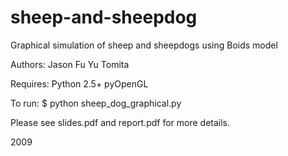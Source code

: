 sheep-and-sheepdog
==================

Graphical simulation of sheep and sheepdogs using Boids model

Authors:
  Jason Fu
  Yu Tomita

Requires:
  Python 2.5+
  pyOpenGL

To run:
  $ python sheep_dog_graphical.py

Please see slides.pdf and report.pdf for more details.

2009
